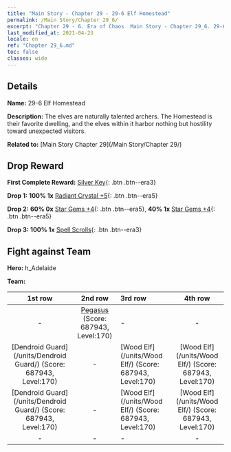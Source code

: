 ```yaml
---
title: "Main Story - Chapter 29 - 29-6 Elf Homestead"
permalink: /Main Story/Chapter 29_6/
excerpt: "Chapter 29 - 6. Era of Chaos  Main Story - Chapter 29_6. 29-6 Elf Homestead"
last_modified_at: 2021-04-23
locale: en
ref: "Chapter 29_6.md"
toc: false
classes: wide
---
```


## Details

 **Name:** 29-6 Elf Homestead

 **Description:** The elves are naturally talented archers. The Homestead is their favorite dwelling, and the elves within it harbor nothing but hostility toward unexpected visitors.

 **Related to:** [Main Story Chapter 29](/Main Story/Chapter 29/)

## Drop Reward

 **First Complete Reward:** [Silver Key](/Items/con_693/){: .btn .btn--era3}

 **Drop 1:** **100% 1x** [Radiant Crystal +5](/Items/mat_101/){: .btn .btn--era5}

 **Drop 2:** **60% 0x** [Star Gems +4](/Items/mat_93/){: .btn .btn--era5}, **40% 1x** [Star Gems +4](/Items/mat_93/){: .btn .btn--era5}

 **Drop 3:** **100% 1x** [Spell Scrolls](/Items/con_694/){: .btn .btn--era3}


## Fight against Team
 **Hero:** h_Adelaide

 **Team:**


  | 1st row | 2nd row | 3rd row | 4th row |
  |:----:|:----:|:----|:----:|
  | - | [Pegasus](/units/Pegasus/) (Score: 687943, Level:170)  | - | - |
  | [Dendroid Guard](/units/Dendroid Guard/) (Score: 687943, Level:170)  | - | [Wood Elf](/units/Wood Elf/) (Score: 687943, Level:170)  | [Wood Elf](/units/Wood Elf/) (Score: 687943, Level:170)  |
  | [Dendroid Guard](/units/Dendroid Guard/) (Score: 687943, Level:170)  | - | [Wood Elf](/units/Wood Elf/) (Score: 687943, Level:170)  | [Wood Elf](/units/Wood Elf/) (Score: 687943, Level:170)  |
  | - | - | - | - |


